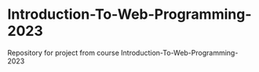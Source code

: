 # Introduction-To-Web-Programming-2023
Repository for project from course Introduction-To-Web-Programming-2023
